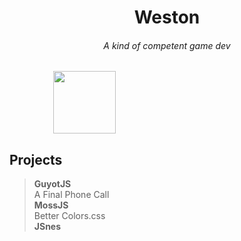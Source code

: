 <h1 align="center">Weston</h1>
<h6 align="center">A kind of competent game dev</h6>
<p align="left">
  &emsp;&emsp;&emsp;&emsp;&emsp;<img align="center" src="https://classicmc-studios.github.io/guyot/duck.png" width="100" height="100"/>
</p>
<h2>Projects</h2>

> <b>GuyotJS<br/></b>
> A Final Phone Call<br/>
> <b>MossJS<br/></b>
> Better Colors.css<br/>
> <b>JSnes</b>
